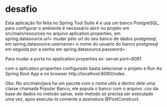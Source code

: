 # desafio

Esta aplicação foi feita no Spring Tool Suite 4 e usa um banco PostgreSQL,
para configurar o ambiente é necessário abrir no projeto em src/main/resources 
no arquivo aplication.properties, em spring.datasource.url= mudar pelo url do seu banco de dados postgresql,
em spring.datasource.username= o nome do usuario do banco postgresql em seguida por a senha em
spring.datasource.password=

Para mudar a porta no application.properties ex: server.port=8081

com o aplication.properties configurado basta selecionar o projeto e Run As Spring Boot App e no browser http://localhost:8080/index.

Obs: No src/main/java ha um pacote com o nome utils e dentro dele uma classe chamada Popular Banco,
ele popula o banco com o arquivo .csv da base de dados no metodo salvar, este metodo só precisa ser executado uma vez,
apos executa-lo comente a assinatura @PostConstruct. 



